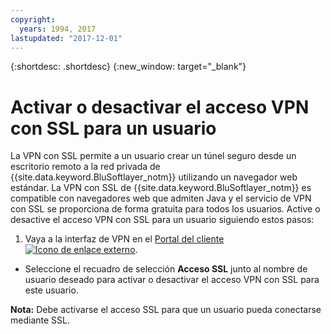 ```yaml
---
copyright:
  years: 1994, 2017
lastupdated: "2017-12-01"
---
```


{:shortdesc: .shortdesc}
{:new_window: target="_blank"}

# Activar o desactivar el acceso VPN con SSL para un usuario

La VPN con SSL permite a un usuario crear un túnel seguro desde un escritorio remoto a la red privada de {{site.data.keyword.BluSoftlayer_notm}} utilizando un navegador web estándar. La VPN con SSL de {{site.data.keyword.BluSoftlayer_notm}} es compatible con navegadores web que admiten Java y el servicio de VPN con SSL se proporciona de forma gratuita para todos los usuarios. Active o desactive el acceso VPN con SSL para un usuario siguiendo estos pasos:

1. Vaya a la interfaz de VPN en el [Portal del cliente ![Icono de enlace externo](../../icons/launch-glyph.svg "Icono de enlace externo")](https://control.softlayer.com/).
* Seleccione el recuadro de selección **Acceso SSL** junto al nombre de usuario deseado para activar o desactivar el acceso VPN con SSL para este usuario.

**Nota:** Debe activarse el acceso SSL para que un usuario pueda conectarse mediante SSL.
